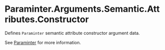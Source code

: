 # Paraminter.Arguments.Semantic.Attributes.Constructor

Defines `Paraminter` semantic attribute constructor argument data.

See [Paraminter](https://www.github.com/Paraminter/Paraminter) for more information.
